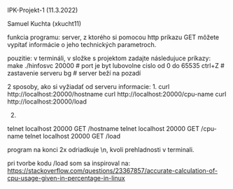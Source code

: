 IPK-Projekt-1 (11.3.2022)

Samuel Kuchta (xkucht11)

funkcia programu: server, z ktorého si pomocou http príkazu GET môžete vypítať informácie o jeho technických parametroch.

pouzitie:
v termináli, v složke s projektom zadajte následujuce príkazy:
  make
  ./hinfosvc 20000  # port je byt lubovolne cislo od 0 do 65535
  ctrl+Z            # zastavenie serveru
  bg                # server beží na pozadí

2 sposoby, ako si vyžiadať od serveru informacie:
1.
  curl http://localhost:20000/hostname
  curl http://localhost:20000/cpu-name
  curl http://localhost:20000/load

2.
telnet localhost 20000
GET /hostname
telnet localhost 20000
GET /cpu-name
telnet localhost 20000
GET /load


program na konci 2x odriadkuje \n, kvoli prehladnosti v terminali.


pri tvorbe kodu /load som sa inspiroval na: https://stackoverflow.com/questions/23367857/accurate-calculation-of-cpu-usage-given-in-percentage-in-linux